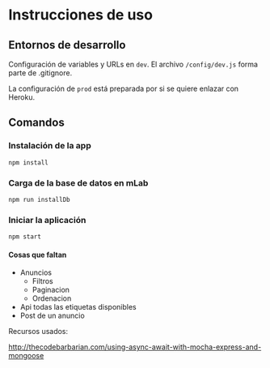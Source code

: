 # Instrucciones de uso

## Entornos de desarrollo
Configuración de variables y URLs en `dev`. El archivo `/config/dev.js` forma parte de .gitignore.

La configuración de `prod` está preparada por si se quiere enlazar con Heroku.

## Comandos 

### Instalación de la app

```
npm install
```

### Carga de la base de datos en mLab

```
npm run installDb
```

### Iniciar la aplicación

```
npm start
```

#### Cosas que faltan

* Anuncios
    * Filtros
    * Paginacion
    * Ordenacion
* Api todas las etiquetas disponibles
* Post de un anuncio

Recursos usados:

http://thecodebarbarian.com/using-async-await-with-mocha-express-and-mongoose


